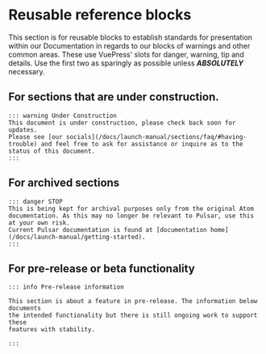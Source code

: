 # Reusable reference blocks

This section is for reusable blocks to establish standards for presentation
within our Documentation in regards to our blocks of warnings and other
common areas. These use VuePress' slots for danger, warning, tip and details.
Use the first two as sparingly as possible unless **_ABSOLUTELY_** necessary.

## For sections that are under construction.

```
::: warning Under Construction
This document is under construction, please check back soon for updates.
Please see [our socials](/docs/launch-manual/sections/faq/#having-trouble) and feel free to ask for assistance or inquire as to the status of this document.
:::
```

## For archived sections

```
::: danger STOP
This is being kept for archival purposes only from the original Atom documentation. As this may no longer be relevant to Pulsar, use this at your own risk.
Current Pulsar documentation is found at [documentation home](/docs/launch-manual/getting-started).
:::
```

## For pre-release or beta functionality
```
::: info Pre-release information

This section is about a feature in pre-release. The information below documents
the intended functionality but there is still ongoing work to support these
features with stability.

:::
